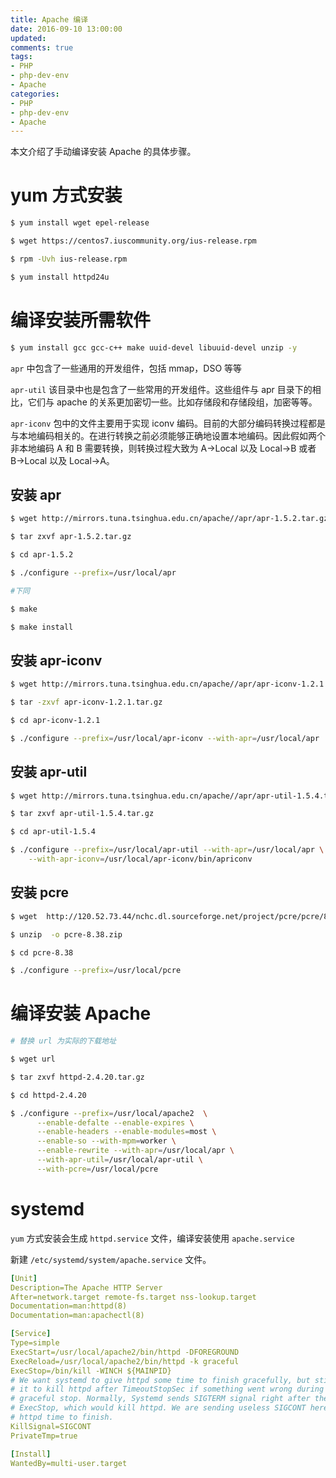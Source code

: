 ```yaml
---
title: Apache 编译
date: 2016-09-10 13:00:00
updated:
comments: true
tags:
- PHP
- php-dev-env
- Apache
categories:
- PHP
- php-dev-env
- Apache
---
```


本文介绍了手动编译安装 Apache 的具体步骤。

<!--more-->

# yum 方式安装

```bash
$ yum install wget epel-release

$ wget https://centos7.iuscommunity.org/ius-release.rpm

$ rpm -Uvh ius-release.rpm

$ yum install httpd24u
```

# 编译安装所需软件

```bash
$ yum install gcc gcc-c++ make uuid-devel libuuid-devel unzip -y
```

`apr` 中包含了一些通用的开发组件，包括 mmap，DSO 等等  

`apr-util` 该目录中也是包含了一些常用的开发组件。这些组件与 apr 目录下的相比，它们与 apache 的关系更加密切一些。比如存储段和存储段组，加密等等。

`apr-iconv` 包中的文件主要用于实现 iconv 编码。目前的大部分编码转换过程都是与本地编码相关的。在进行转换之前必须能够正确地设置本地编码。因此假如两个非本地编码 A 和 B 需要转换，则转换过程大致为 A->Local 以及 Local->B 或者 B->Local 以及 Local->A。    

## 安装 apr

```bash
$ wget http://mirrors.tuna.tsinghua.edu.cn/apache//apr/apr-1.5.2.tar.gz

$ tar zxvf apr-1.5.2.tar.gz

$ cd apr-1.5.2

$ ./configure --prefix=/usr/local/apr

#下同

$ make

$ make install

```

## 安装 apr-iconv

```bash
$ wget http://mirrors.tuna.tsinghua.edu.cn/apache//apr/apr-iconv-1.2.1.tar.gz

$ tar -zxvf apr-iconv-1.2.1.tar.gz

$ cd apr-iconv-1.2.1

$ ./configure --prefix=/usr/local/apr-iconv --with-apr=/usr/local/apr
```

## 安装 apr-util

```bash
$ wget http://mirrors.tuna.tsinghua.edu.cn/apache//apr/apr-util-1.5.4.tar.gz

$ tar zxvf apr-util-1.5.4.tar.gz

$ cd apr-util-1.5.4

$ ./configure --prefix=/usr/local/apr-util --with-apr=/usr/local/apr \
    --with-apr-iconv=/usr/local/apr-iconv/bin/apriconv
```

## 安装 pcre

```bash
$ wget  http://120.52.73.44/nchc.dl.sourceforge.net/project/pcre/pcre/8.38/pcre-8.38.zip

$ unzip  -o pcre-8.38.zip

$ cd pcre-8.38

$ ./configure --prefix=/usr/local/pcre
```

# 编译安装 Apache

```bash
# 替换 url 为实际的下载地址

$ wget url

$ tar zxvf httpd-2.4.20.tar.gz

$ cd httpd-2.4.20

$ ./configure --prefix=/usr/local/apache2  \
      --enable-defalte --enable-expires \
      --enable-headers --enable-modules=most \
      --enable-so --with-mpm=worker \
      --enable-rewrite --with-apr=/usr/local/apr \
      --with-apr-util=/usr/local/apr-util \
      --with-pcre=/usr/local/pcre
```

# systemd

`yum` 方式安装会生成 `httpd.service` 文件，编译安装使用 `apache.service`

新建 `/etc/systemd/system/apache.service` 文件。


```yaml
[Unit]
Description=The Apache HTTP Server
After=network.target remote-fs.target nss-lookup.target
Documentation=man:httpd(8)
Documentation=man:apachectl(8)

[Service]
Type=simple
ExecStart=/usr/local/apache2/bin/httpd -DFOREGROUND
ExecReload=/usr/local/apache2/bin/httpd -k graceful
ExecStop=/bin/kill -WINCH ${MAINPID}
# We want systemd to give httpd some time to finish gracefully, but still want
# it to kill httpd after TimeoutStopSec if something went wrong during the
# graceful stop. Normally, Systemd sends SIGTERM signal right after the
# ExecStop, which would kill httpd. We are sending useless SIGCONT here to give
# httpd time to finish.
KillSignal=SIGCONT
PrivateTmp=true

[Install]
WantedBy=multi-user.target
```
